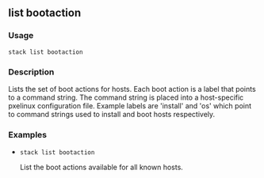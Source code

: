 ## list bootaction

### Usage

`stack list bootaction`

### Description


Lists the set of boot actions for hosts. Each boot action is a label
that points to a command string. The command string is placed into
a host-specific pxelinux configuration file. Example labels are
'install' and 'os' which point to command strings used to install
and boot hosts respectively.



### Examples

* `stack list bootaction`

   List the boot actions available for all known hosts.



